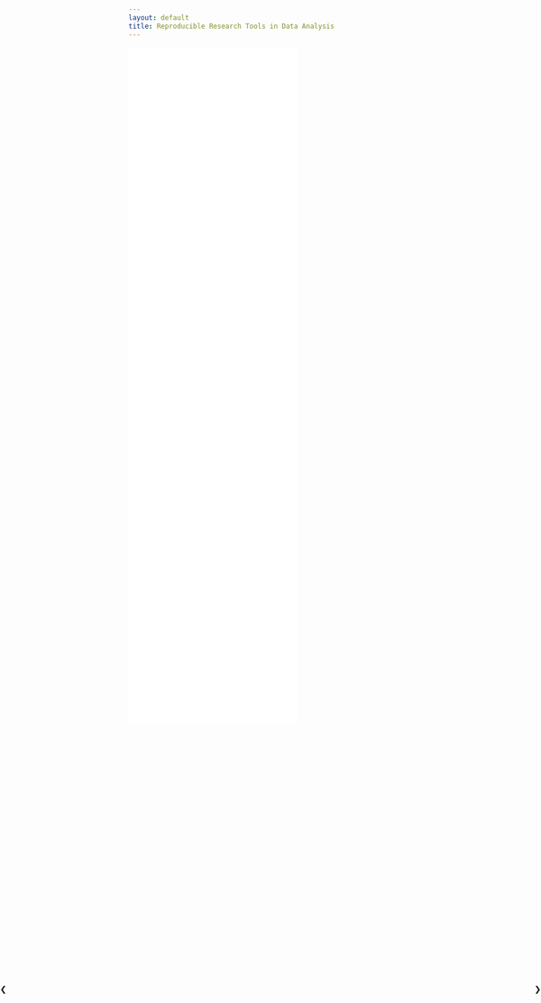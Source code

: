 ```yaml
---
layout: default
title: Reproducible Research Tools in Data Analysis
---
```


<iframe src="address.html" class="iframe" scrolling="no"  frameborder="0"></iframe>

<iframe class="iframe" scrolling="no" frameborder="0" src="data-flow-steps-blank.html">
</iframe>

<iframe class="iframe" scrolling="no" frameborder="0" src="data-flow-steps-data-collection.html">
</iframe>

<iframe class="iframe" scrolling="no" frameborder="0" src="data-flow-steps-data-management.html">
</iframe>

<iframe class="iframe" scrolling="no" frameborder="0" src="data-flow-steps-analysis.html">
</iframe>

<iframe class="iframe" scrolling="no" frameborder="0" src="data-flow-steps-manuscript.html">
</iframe>

<iframe class="iframe" scrolling="no" frameborder="0" src="data-flow-tools.html">
</iframe>

<iframe src="page2.html" class="iframe" scrolling="no" frameborder="0" ></iframe>

<a class="w3-btn-floating" style="position:absolute;top:45%;left:0" onclick="plusDivs(-1)">❮</a>
<a class="w3-btn-floating" style="position:absolute;top:45%;right:0" onclick="plusDivs(1)">❯</a>
